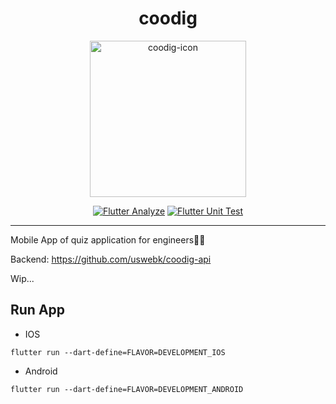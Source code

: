 <div align="center">
  
# coodig

</div> 

<div align="center"> 
<img width="250" alt="coodig-icon" src="https://github.com/uswebk/coodig-mobile/assets/50518919/4f473d5e-a722-41ac-a018-b080f05a10e3">

[![Flutter Analyze](https://github.com/uswebk/coodig-mobile/actions/workflows/analyze.yml/badge.svg)](https://github.com/uswebk/coodig-mobile/actions/workflows/analyze.yml)
[![Flutter Unit Test](https://github.com/uswebk/coodig-mobile/actions/workflows/unit_test.yml/badge.svg)](https://github.com/uswebk/coodig-mobile/actions/workflows/unit_test.yml)
</div> 

---
Mobile App of quiz application for engineers🧑‍💻

Backend: https://github.com/uswebk/coodig-api


Wip...

## Run App
* IOS
```
flutter run --dart-define=FLAVOR=DEVELOPMENT_IOS
```

* Android
```
flutter run --dart-define=FLAVOR=DEVELOPMENT_ANDROID
```
